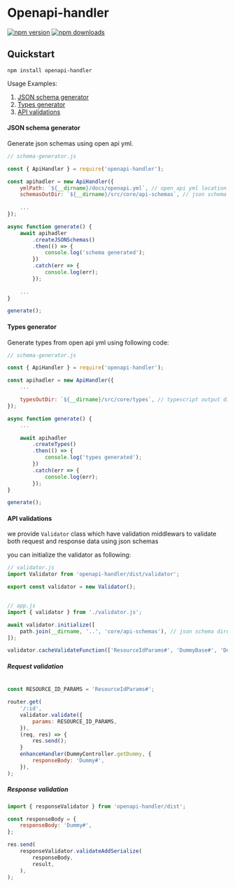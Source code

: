 
# Openapi-handler

[![npm version](https://img.shields.io/npm/v/openapi-handler.svg?style=flat-square)](https://www.npmjs.com/package/openapi-handler) [![npm downloads](https://img.shields.io/npm/dm/openapi-handler.svg?style=flat-square)](https://www.npmjs.com/package/openapi-handler)

## Quickstart
`npm install openapi-handler`

Usage Examples:
1. [JSON schema generator](#json-schema-generator)
2. [Types generator](#types-generator)
3. [API validations](#api-validations)

#### JSON schema generator

Generate json schemas using open api yml.

```js
// schema-generator.js

const { ApiHandler } = require('openapi-handler');

const apihadler = new ApiHandler({
    ymlPath: `${__dirname}/docs/openapi.yml`, // open api yml location
    schemasOutDir: `${__dirname}/src/core/api-schemas`, // json schema out directory
    
    ...
});

async function generate() {
    await apihadler
        .createJSONSchemas()
        .then(() => {
            console.log('schema generated');
        })
        .catch(err => {
            console.log(err);
        });
    
    ...
}

generate();

```

#### Types generator

Generate types from open api yml using following code:

```js
// schema-generator.js

const { ApiHandler } = require('openapi-handler');

const apihadler = new ApiHandler({
    ...

    typesOutDir: `${__dirname}/src/core/types`, // typescript output directory
});

async function generate() {
    ...

    await apihadler
        .createTypes()
        .then(() => {
            console.log('types generated');
        })
        .catch(err => {
            console.log(err);
        });
}

generate();

```

#### API validations

we provide `Validator` class which have validation middlewars to validate both request and response data using json schemas

you can initialize the validator as following:

```js
// validator.js
import Validator from 'openapi-handler/dist/validator';

export const validator = new Validator();


// app.js
import { validator } from './validator.js';

await validator.initialize([
    path.join(__dirname, '..', 'core/api-schemas'), // json schema directory
]);

validator.cacheValidateFunction(['ResourceIdParams#', 'DummyBase#', 'Dummy#']);

```

##### Request validation

```js

const RESOURCE_ID_PARAMS = 'ResourceIdParams#';

router.get(
    '/:id',
    validator.validate({
        params: RESOURCE_ID_PARAMS,
    }),
    (req, res) => {
        res.send();
    }
    enhanceHandler(DummyController.getDummy, {
        responseBody: 'Dummy#',
    }),
);

```

##### Response validation

```js
import { responseValidator } from 'openapi-handler/dist';

const responseBody = {
    responseBody: 'Dummy#',
};

res.send(
    responseValidator.validateAddSerialize(
        responseBody,
        result,
    ),
);

```
